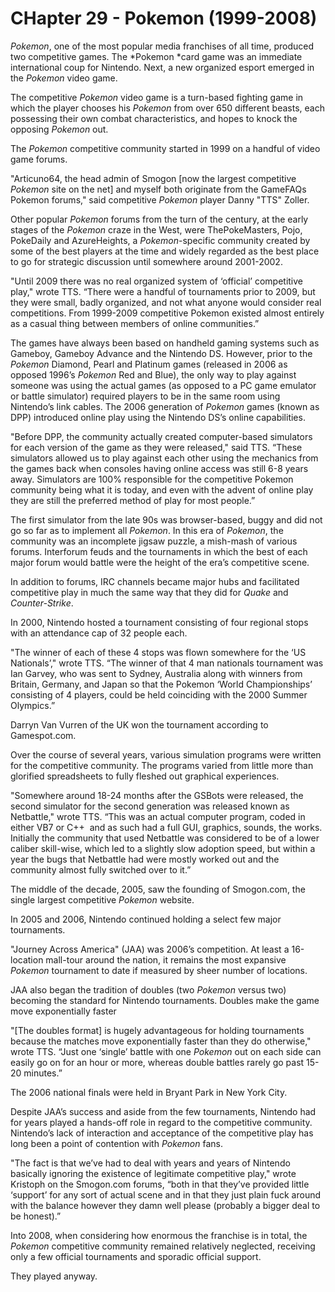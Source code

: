 # CHapter 29 - Pokemon (1999-2008)

*Pokemon*, one of the most popular media franchises of all time, produced two competitive games. The *Pokemon *card game was an immediate international coup for Nintendo. Next, a new organized esport emerged in the *Pokemon* video game.

The competitive *Pokemon* video game is a turn-based fighting game in which the player chooses his *Pokemon* from over 650 different beasts, each possessing their own combat characteristics, and hopes to knock the opposing *Pokemon* out.

The *Pokemon* competitive community started in 1999 on a handful of video game forums. 

"Articuno64, the head admin of Smogon [now the largest competitive *Pokemon* site on the net] and myself both originate from the GameFAQs Pokemon forums," said competitive *Pokemon* player Danny "TTS" Zoller. 

Other popular *Pokemon* forums from the turn of the century, at the early stages of the *Pokemon* craze in the West, were ThePokeMasters, Pojo, PokeDaily and AzureHeights, a *Pokemon*-specific community created by some of the best players at the time and widely regarded as the best place to go for strategic discussion until somewhere around 2001-2002. 

"Until 2009 there was no real organized system of ‘official’ competitive play," wrote TTS. “There were a handful of tournaments prior to 2009, but they were small, badly organized, and not what anyone would consider real competitions. From 1999-2009 competitive Pokemon existed almost entirely as a casual thing between members of online communities.”

The games have always been based on handheld gaming systems such as Gameboy, Gameboy Advance and the Nintendo DS. However, prior to the *Pokemon* Diamond, Pearl and Platinum games (released in 2006 as opposed 1996’s *Pokemon* Red and Blue), the only way to play against someone was using the actual games (as opposed to a PC game emulator or battle simulator) required players to be in the same room using Nintendo’s link cables. The 2006 generation of *Pokemon* games (known as DPP) introduced online play using the Nintendo DS’s online capabilities.

"Before DPP, the community actually created computer-based simulators for each version of the game as they were released," said TTS. “These simulators allowed us to play against each other using the mechanics from the games back when consoles having online access was still 6-8 years away. Simulators are 100% responsible for the competitive Pokemon community being what it is today, and even with the advent of online play they are still the preferred method of play for most people.”

The first simulator from the late 90s was browser-based, buggy and did not go so far as to implement all *Pokemon*. In this era of *Pokemon*, the community was an incomplete jigsaw puzzle, a mish-mash of various forums. Interforum feuds and the tournaments in which the best of each major forum would battle were the height of the era’s competitive scene.

In addition to forums, IRC channels became major hubs and facilitated competitive play in much the same way that they did for *Quake* and *Counter-Strike*.

In 2000, Nintendo hosted a tournament consisting of four regional stops with an attendance cap of 32 people each.

"The winner of each of these 4 stops was flown somewhere for the ‘US Nationals’," wrote TTS. “The winner of that 4 man nationals tournament was Ian Garvey, who was sent to Sydney, Australia along with winners from Britain, Germany, and Japan so that the Pokemon ‘World Championships’ consisting of 4 players, could be held coinciding with the 2000 Summer Olympics.”

Darryn Van Vurren of the UK won the tournament according to Gamespot.com.

Over the course of several years, various simulation programs were written for the competitive community. The programs varied from little more than glorified spreadsheets to fully fleshed out graphical experiences.

"Somewhere around 18-24 months after the GSBots were released, the second simulator for the second generation was released known as Netbattle," wrote TTS. “This was an actual computer program, coded in either VB7 or C++  and as such had a full GUI, graphics, sounds, the works. Initially the community that used Netbattle was considered to be of a lower caliber skill-wise, which led to a slightly slow adoption speed, but within a year the bugs that Netbattle had were mostly worked out and the community almost fully switched over to it.”

The middle of the decade, 2005, saw the founding of Smogon.com, the single largest competitive *Pokemon* website.

In 2005 and 2006, Nintendo continued holding a select few major tournaments. 

"Journey Across America" (JAA) was 2006’s competition. At least a 16-location mall-tour around the nation, it remains the most expansive *Pokemon* tournament to date if measured by sheer number of locations. 

JAA also began the tradition of doubles (two *Pokemon* versus two) becoming the standard for Nintendo tournaments. Doubles make the game move exponentially faster

"[The doubles format] is hugely advantageous for holding tournaments because the matches move exponentially faster than they do otherwise," wrote TTS. “Just one ‘single’ battle with one *Pokemon* out on each side can easily go on for an hour or more, whereas double battles rarely go past 15-20 minutes.”

The 2006 national finals were held in Bryant Park in New York City.

Despite JAA’s success and aside from the few tournaments, Nintendo had for years played a hands-off role in regard to the competitive community. Nintendo’s lack of interaction and acceptance of the competitive play has long been a point of contention with *Pokemon* fans.

"The fact is that we’ve had to deal with years and years of Nintendo basically ignoring the existence of legitimate competitive play," wrote Kristoph on the Smogon.com forums, “both in that they’ve provided little ‘support’ for any sort of actual scene and in that they just plain fuck around with the balance however they damn well please (probably a bigger deal to be honest).”

Into 2008, when considering how enormous the franchise is in total, the *Pokemon* competitive community remained relatively neglected, receiving only a few official tournaments and sporadic official support.

They played anyway.